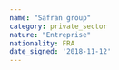 ```yaml
---
name: "Safran group"
category: private_sector
nature: "Entreprise"
nationality: FRA
date_signed: '2018-11-12'
---
```

    